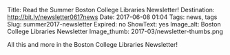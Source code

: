 Title: Read the Summer Boston College Libraries Newsletter! 
Destination: http://bit.ly/newsletter0617news
Date: 2017-06-08 01:04
Tags: news, tags 
Slug: summer2017-newsletter 
Expired: no
ShowText: yes
Image_alt: Boston College Libraries Newsletter
Image_thumb: 2017-03/newsletter-thumbs.png

All this and more in the Boston College Libraries Newsletter!
